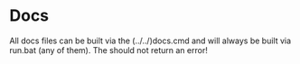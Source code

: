 # Docs
All docs files can be built via the (../../)docs.cmd and will always be built via run.bat (any of them). The should not return an error!